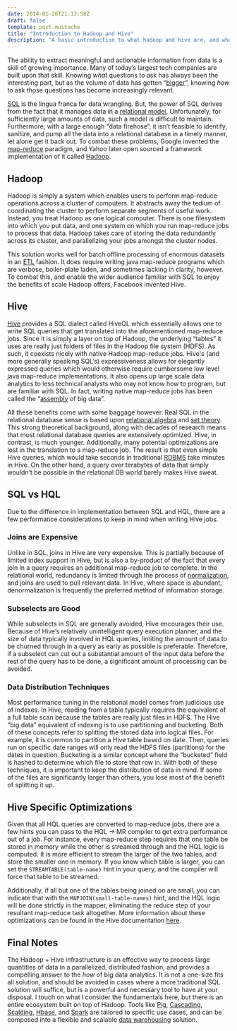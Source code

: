 ```yaml
---
date: 2014-01-26T21:13:58Z
draft: false
template: post.mustache
title: "Introduction to Hadoop and Hive"
description: "A basic introduction to what hadoop and hive are, and what they are used for in contrast with a more traditional relational storage system."
---
```



The ability to extract meaningful and actionable information from data is a skill of growing importance. Many of today’s largest tech companies are built upon that skill. Knowing _what_ questions to ask has always been the interesting part, but as the volume of data has gotten “[bigger](http://en.wikipedia.org/wiki/Big_data)”, knowing _how_ to ask those questions has become increasingly relevant.

[SQL](http://en.wikipedia.org/wiki/SQL) is the lingua franca for data wrangling. But, the power of SQL derives from the fact that it manages data in a [relational model](http://en.wikipedia.org/wiki/Relational_model). Unfortunately, for sufficiently large amounts of data, such a model is difficult to maintain. Furthermore, with a large enough "data firehose”, it isn’t feasible to identify, sanitize, and pump all the data into a relational database in a timely manner, let alone get it back out. To combat these problems, Google invented the [map-reduce](http://research.google.com/archive/mapreduce.html) paradigm, and Yahoo later open sourced a framework implementation of it called [Hadoop](http://en.wikipedia.org/wiki/Apache_Hadoop).


## Hadoop

Hadoop is simply a system which enables users to perform map-reduce operations across a cluster of computers. It abstracts away the tedium of coordinating the cluster to perform separate segments of useful work. Instead, you treat Hadoop as one logical computer. There is one filesystem into which you put data, and one system on which you run map-reduce jobs to process that data. Hadoop takes care of storing the data redundantly across its cluster, and parallelizing your jobs amongst the cluster nodes.

This solution works well for batch offline processing of enormous datasets in an [ETL](http://en.wikipedia.org/wiki/Extract,_transform,_load) fashion. It does require writing java map-reduce programs which are verbose, boiler-plate laden, and sometimes lacking in clarity, however. To combat this, and enable the wider audience familiar with SQL to enjoy the benefits of scale Hadoop offers, Facebook invented Hive.


## Hive

[Hive](http://hive.apache.org/) provides a SQL dialect called HiveQL which essentially allows one to write SQL queries that get translated into the aforementioned map-reduce jobs. Since it is simply a layer on top of Hadoop, the underlying “tables” it uses are really just folders of files in the Hadoop file system (HDFS). As such, it coexists nicely with native Hadoop map-reduce jobs. Hive's (and more generally speaking SQL’s) expressiveness allows for elegantly expressed queries which would otherwise require cumbersome low level java map-reduce implementations. It also opens up large scale data analytics to less technical analysts who may not know how to program, but are familiar with SQL. In fact, writing native map-reduce jobs has been called the “[assembly](http://en.wikipedia.org/wiki/Assembly_language) of big data”.

All these benefits come with some baggage however. Real SQL in the relational database sense is based upon [relational algebra](http://en.wikipedia.org/wiki/Relational_algebra) and [set theory](http://en.wikipedia.org/wiki/Set_theory). This strong theoretical background, along with decades of research means that most relational database queries are extensively optimized. Hive, in contrast, is much younger. Additionally, many potential optimizations are lost in the translation to a map-reduce job. The result is that even simple Hive queries, which would take seconds in traditional [RDBMS](http://en.wikipedia.org/wiki/Relational_database_management_system) take minutes in Hive. On the other hand, a query over terabytes of data that simply wouldn’t be possible in the relational DB world barely makes Hive sweat.


## SQL vs HQL

Due to the difference in implementation between SQL and HQL, there are a few performance considerations to keep in mind when writing Hive jobs.

### Joins are Expensive
Unlike in SQL, joins in Hive are very expensive. This is partially because of limited index support in Hive, but is also a by-product of the fact that every join in a query requires an additional map-reduce job to complete. In the relational world, redundancy is limited through the process of [normalization](http://en.wikipedia.org/wiki/Database_normalization), and joins are used to pull relevant data. In Hive, where space is abundant, denormalization is frequently the preferred method of information storage.

### Subselects are Good
While subselects in SQL are generally avoided, Hive encourages their use. Because of Hive’s relatively unintelligent query execution planner, and the size of data typically involved in HQL queries, limiting the amount of data to be churned through in a query as early as possible is preferable. Therefore, if a subselect can cut out a substantial amount of the input data before the rest of the query has to be done, a significant amount of processing can be avoided.

### Data Distribution Techniques
Most performance tuning in the relational model comes from judicious use of indexes. In Hive, reading from a table typically requires the equivalent of a full table scan because the tables are really just files in HDFS. The Hive “big data” equivalent of indexing is to use partitioning and bucketing. Both of these concepts refer to splitting the stored data into logical files. For example, it is common to partition a Hive table based on date. Then, queries run on specific date ranges will only read the HDFS files (partitions) for the dates in question. Bucketing is a similar concept where the “bucketed” field is hashed to determine which file to store that row in. With both of these techniques, it is important to keep the distribution of data in mind. If some of the files are significantly larger than others, you lose most of the benefit of splitting it up.


## Hive Specific Optimizations

Given that all HQL queries are converted to map-reduce jobs, there are a few hints you can pass to the HQL -> MR compiler to get extra performance out of a job. For instance, every map-reduce step requires that one table be stored in memory while the other is streamed through and the HQL logic is computed. It is more efficient to stream the larger of the two tables, and store the smaller one in memory. If you know which table is larger, you can set the `STREAMTABLE(table-name)` hint in your query, and the compiler will force that table to be streamed.

Additionally, if all but one of the tables being joined on are small, you can indicate that with the `MAPJOIN(small-table-names)` hint, and the HQL logic will be done strictly in the mapper, eliminating the reduce step of your resultant map-reduce task altogether. More information about these optimizations can be found in the Hive documentation [here](https://cwiki.apache.org/confluence/display/Hive/LanguageManual+Joins).


## Final Notes

The Hadoop + Hive infrastructure is an effective way to process large quantities of data in a parallelized, distributed fashion, and provides a compelling answer to the _how_ of big data analytics. It is not a one-size fits all solution, and should be avoided in cases where a more traditional SQL solution will suffice, but is a powerful and necessary tool to have at your disposal. I touch on what I consider the fundamentals here, but there is an entire ecosystem built on top of Hadoop. Tools like [Pig](https://pig.apache.org/), [Cascading](http://www.cascading.org/), [Scalding](https://github.com/twitter/scalding), [Hbase](http://hbase.apache.org/), and [Spark](http://spark.incubator.apache.org/) are tailored to specific use cases, and can be composed into a flexible and scalable [data warehousing](http://en.wikipedia.org/wiki/Data_warehouse) solution.
